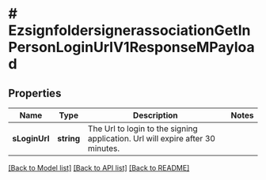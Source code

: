 # # EzsignfoldersignerassociationGetInPersonLoginUrlV1ResponseMPayload

## Properties

Name | Type | Description | Notes
------------ | ------------- | ------------- | -------------
**sLoginUrl** | **string** | The Url to login to the signing application.    Url will expire after 30 minutes. |

[[Back to Model list]](../../README.md#models) [[Back to API list]](../../README.md#endpoints) [[Back to README]](../../README.md)
